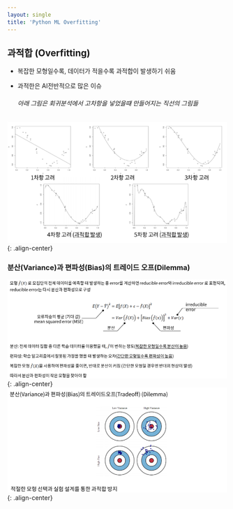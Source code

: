 ```yaml
---
layout: single
title: 'Python ML Overfitting'
---
```

## 과적합 (Overfitting)

- 복잡한 모형일수록, 데이터가 적을수록 과적합이 발생하기 쉬움

- 과적한은 AI전반적으로 많은 이슈

  ###### 아래 그림은 회귀분석에서 고차항을 넣었을떄 만들어지는 직선의 그림들

![image-center](/assets/images/1.PNG){: .align-center}

### 분산(Variance)과 편파성(Bias)의 트레이드 오프(Dilemma)

![image-center](/assets/images/2.PNG){: .align-center}
![image-center](/assets/images/3.PNG){: .align-center}
